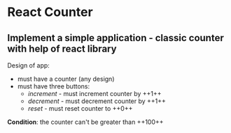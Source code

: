 # React Counter

## Implement a simple application -  classic counter with help of react library

Design of app:

  * must have a counter (any design)
  * must have three buttons:
    * _increment_ - must increment counter by ++1++
    * _decrement_ - must decrement counter by ++1++
    * _reset_ - must reset counter to ++0++

**Condition**: the counter can't be greater than ++100++
